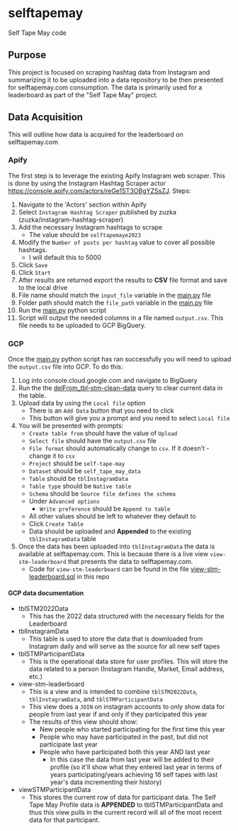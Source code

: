 # selftapemay
Self Tape May code

## Purpose
This project is focused on scraping hashtag data from Instagram and summarizing it to be uploaded into a data repository to be then presented for selftapemay.com consumption.  The data is primarily used for a leaderboard as part of the "Self Tape May" project.

## Data Acquisition
This will outline how data is acquired for the leaderboard on selftapemay.com

### Apify
The first step is to leverage the existing Apify Instagram web scraper.  This is done by using the Instagram Hashtag Scraper actor https://console.apify.com/actors/reGe1ST3OBgYZSsZJ.
Steps:
1) Navigate to the 'Actors' section within Apify
2) Select `Instagram Hashtag Scraper` published by zuzka (zuzka/instagram-hashtag-scraper)
3) Add the necessary Instagram hashtags to scrape
    - The value should be `selftapemaye2023`
4) Modify the `Number of posts per hashtag` value to cover all possible hashtags.
    - I will default this to 5000
5) Click `Save`
6) Click `Start`
7) After results are returned export the results to **CSV** file format and save to the local drive
8) File name should match the `input_file` variable in the [main.py](https://github.com/JHGelpi/selftapemay/blob/main/main.py) file
9) Folder path should match the `file_path` variable in the [main.py](https://github.com/JHGelpi/selftapemay/blob/main/main.py) file
10) Run the [main.py](https://github.com/JHGelpi/selftapemay/blob/main/main.py) python script
11) Script will output the needed columns in a file named `output.csv`.  This file needs to be uploaded to GCP BigQuery.
### GCP
Once the [main.py](https://github.com/JHGelpi/selftapemay/blob/main/main.py) python script has ran successfully you will need to upload the `output.csv` file into GCP.  To do this:
1) Log into console.cloud.google.com and navigate to BigQuery
2) Run the the [delFrom_tbl-stm-clean-data](https://github.com/JHGelpi/selftapemay/blob/main/delFrom_tbl-stm-clean-data.sql) query to clear current data in the table.
3) Upload data by using the `Local file` option
    - There is an `Add Data` button that you need to click
    - This button will give you a prompt and you need to select `Local file`
4) You will be presented with prompts:
    - `Create table from` should have the value of `Upload`
    - `Select file` should have the `output.csv` file
    - `File format` should automatically change to `csv`.  If it doesn't - change it to `csv`
    - `Project` should be `self-tape-may`
    - `Dataset` should be `self_tape_may_data`
    - `Table` should be `tblInstagramData`
    - `Table type` should be `Native table`
    - `Schema` should be `Source file defines the schema`
    - Under `Advanced options`
      - `Write preference` should be `Append to table`
    - All other values should be left to whatever they default to
    - Click `Create Table`
    - Data should be uploaded and **Appended** to the existing `tblInstagramData` table
5) Once the data has been uploaded into `tblInstagramData` the data is available at selftapemay.com.  This is because there is a live view `view-stm-leaderboard` that presents the data to selftapemay.com.
    - Code for `view-stm-leaderboard` can be found in the file [view-stm-leaderboard.sql](https://github.com/JHGelpi/selftapemay/blob/main/view-stm-leaderboard.sql) in this repo 
#### GCP data documentation
- tblSTM2022Data
    - This has the 2022 data structured with the necessary fields for the Leaderboard
- tblInstagramData
    - This table is used to store the data that is downloaded from Instagram daily and will serve as the source for all new self tapes
- tblSTMParticipantData
    - This is the operational data store for user profiles.  This will store the data related to a person (Instagram Handle, Market, Email address, etc.)
- view-stm-leaderboard
    - This is a view and is intended to combine `tblSTM2022Data`, `tblInstagramData`, and `tblSTMParticipantData`
    - This view does a `JOIN` on instagram accounts to only show data for people from last year if and only if they participated this year
    - The results of this view should show:
        - New people who started participating for the first time this year
        - People who may have participated in the past, but did not participate last year
        - People who have participated both this year AND last year
            - In this case the data from last year will be added to their profile (so it'll show what they entered last year in terms of years participating/years achieving 16 self tapes with last year's data incrementing their history)
- viewSTMParticipantData
    - This stores the current row of data for participant data.  The Self Tape May Profile data is **APPENDED** to tblSTMParticipantData and thus this view pulls in the current record will all of the most recent data for that participant.
